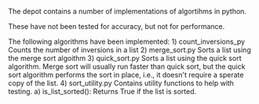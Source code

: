 The depot contains a number of implementations of algortihms in python.

These have not been tested for accuracy, but not for performance.

The following algorithms have been implemented:
    1) count_inversions_py
       Counts the number of inversions in a list
    2) merge_sort.py
       Sorts a list using the merge sort algoithm
    3) quick_sort.py
       Sorts a list using the quick sort algorithm. 
       Merge sort will usually run faster than quick sort, but the quick
       sort algorithm performs the sort in place, i.e., it doesn't require
       a sperate copy of the list.
    4) sort_utility.py
       Contains utility functions to help with testing.
       a) is_list_sorted(): Returns True if the list is sorted.
